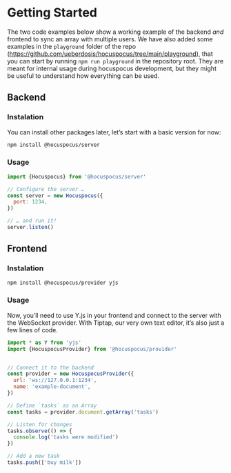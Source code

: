 # Getting Started

The two code examples below show a working example of the backend *and* frontend to sync an array
with multiple users. We have also added some examples in the `playground` folder of the
repo (https://github.com/ueberdosis/hocuspocus/tree/main/playground), that you can start by
running `npm run playground` in the repository root. They are meant for internal usage during hocuspocus
development, but they might be useful to understand how everything can be used.

## Backend

### Instalation
You can install other packages later, let’s start with a basic version for now:

```bash
npm install @hocuspocus/server
```
### Usage

```js
import {Hocuspocus} from '@hocuspocus/server'

// Configure the server …
const server = new Hocuspocus({
  port: 1234,
})

// … and run it!
server.listen()
```
## Frontend
### Instalation

```bash
npm install @hocuspocus/provider yjs
```
### Usage
Now, you’ll need to use Y.js in your frontend and connect to the server with the WebSocket provider. With Tiptap, our very own text editor, it’s also just a few lines of code.

```js
import * as Y from 'yjs'
import {HocuspocusProvider} from '@hocuspocus/provider'


// Connect it to the backend
const provider = new HocuspocusProvider({
  url: 'ws://127.0.0.1:1234',
  name: 'example-document',
})

// Define `tasks` as an Array
const tasks = provider.document.getArray('tasks')

// Listen for changes
tasks.observe(() => {
  console.log('tasks were modified')
})

// Add a new task
tasks.push(['buy milk'])
```